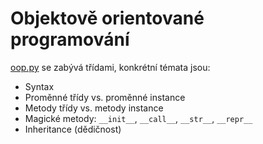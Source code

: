 # Objektově orientované programování

[oop.py](oop.py) se zabývá třídami, konkrétní témata jsou:

* Syntax
* Proměnné třídy vs. proměnné instance
* Metody třídy vs. metody instance
* Magické metody: `__init__`, `__call__`, `__str__`, `__repr__`
* Inheritance (dědičnost)

